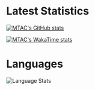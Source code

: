 ###

# Latest Statistics

[![MTAC's GitHub stats](https://github-readme-stats.vercel.app/api?username=MTACS&show_icons=true&bg_color=000000&hide_border=true&border_radius=12&icon_color=ffffff)](https://github.com/anuraghazra/github-readme-stats)

[![MTAC's WakaTime stats](https://github-readme-stats.vercel.app/api/wakatime?username=MTAC&layout=compact&bg_color=000000&hide_border=true)](https://github.com/anuraghazra/github-readme-stats)

# Languages

![Language Stats](https://github-readme-stats.vercel.app/api/top-langs/?username=MTACS&layout=compact&bg_color=000000&hide_border=true&border_radius=12&langs_count=10) 
